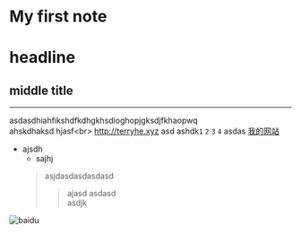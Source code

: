 # My first note
headline
=
middle title
-

----

   asdasdhiahfikshdfkdhgkhsdioghopjgksdjfkhaopwq<br>
   ahskdhaksd
   hjasf\<br>  http://terryhe.xyz
    asd
        ashdk`1` `2` `3` `4`
    asdas
    [我的网站](http://terryhe.xyz "悬停显示")<br>
  * ajsdh
    * sajhj
    >asjdasdasdasdasd
    >>ajasd
    asdasd<br>
    asdjk<br>
    
  ![baidu](http://www.baidu.com/img/bdlogo.gif)
